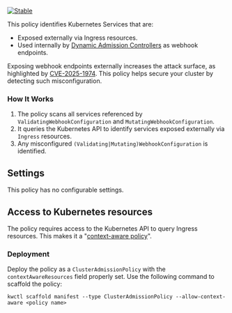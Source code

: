 [![Stable](https://img.shields.io/badge/status-stable-brightgreen?style=for-the-badge)](https://github.com/kubewarden/community/blob/main/REPOSITORIES.md#stable)

This policy identifies Kubernetes Services that are:

- Exposed externally via Ingress resources.
- Used internally by [Dynamic Admission Controllers](https://kubernetes.io/docs/reference/access-authn-authz/extensible-admission-controllers/) as webhook endpoints.

Exposing webhook endpoints externally increases the attack surface,
as highlighted by [CVE-2025-1974](https://kubernetes.io/blog/2025/03/24/ingress-nginx-cve-2025-1974/). This policy helps secure your cluster by detecting such
misconfiguration.

### How It Works

1. The policy scans all services referenced by `ValidatingWebhookConfiguration`
   and `MutatingWebhookConfiguration`.
2. It queries the Kubernetes API to identify services exposed externally via
   `Ingress` resources.
3. Any misconfigured `(Validating|Mutating)WebhookConfiguration` is identified.

## Settings

This policy has no configurable settings.

## Access to Kubernetes resources

The policy requires access to the Kubernetes API to query Ingress resources.
This makes it a "[context-aware policy](https://docs.kubewarden.io/reference/spec/context-aware-policies)".

### Deployment

Deploy the policy as a `ClusterAdmissionPolicy` with the `contextAwareResources` field properly set. Use the following command to scaffold the policy:

```console
kwctl scaffold manifest --type ClusterAdmissionPolicy --allow-context-aware <policy name>
```

